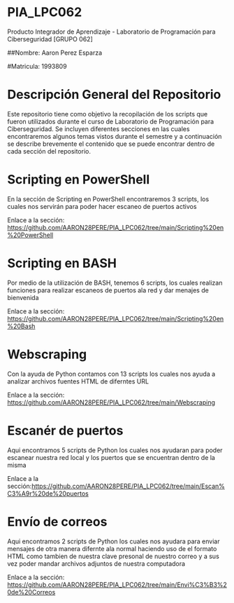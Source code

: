 # PIA_LPC062
Producto Integrador de Aprendizaje - Laboratorio de Programación para Ciberseguridad [GRUPO 062] 

##Nombre: Aaron Perez Esparza

#Matricula: 1993809

# Descripción General del Repositorio
Este repositorio tiene como objetivo la recopilación de los scripts que fueron utilizados durante el curso de Laboratorio de Programación para Ciberseguridad. Se incluyen diferentes secciones en las cuales encontraremos algunos temas vistos durante el semestre y a continuación se describe brevemente el contenido que se puede encontrar dentro de cada sección del repositorio.

#  Scripting en PowerShell 
En la sección de Scripting en PowerShell encontraremos 3 scripts, los cuales nos servirán para poder hacer escaneo de puertos activos 

Enlace a la sección: https://github.com/AARON28PERE/PIA_LPC062/tree/main/Scripting%20en%20PowerShell

# Scripting en BASH
Por medio de la utilización de BASH, tenemos 6 scripts, los cuales realizan funciones para realizar escaneos de puertos ala red y dar menajes de bienvenida

Enlace a la sección: https://github.com/AARON28PERE/PIA_LPC062/tree/main/Scripting%20en%20Bash
# Webscraping
Con la ayuda de Python contamos con 13 scripts los cuales nos ayuda a analizar archivos fuentes HTML de diferntes URL 

Enlace a la sección: https://github.com/AARON28PERE/PIA_LPC062/tree/main/Webscraping
# Escanér de puertos
Aqui encontramos 5 scripts de Python los cuales nos ayudaran para poder escanear nuestra red local y los puertos que se encuentran dentro de la misma 

Enlace a la sección:https://github.com/AARON28PERE/PIA_LPC062/tree/main/Escan%C3%A9r%20de%20puertos
# Envío de correos
Aqui encontramos 2 scripts de Python los cuales nos ayudara para enviar mensajes de otra manera difernte ala normal haciendo uso de el formato HTML como tambien de nuestra clave presonal de nuestro correo y a sus vez poder mandar archivos adjuntos de nuestra computadora 

Enlace a la sección: https://github.com/AARON28PERE/PIA_LPC062/tree/main/Envi%C3%B3%20de%20Correos

